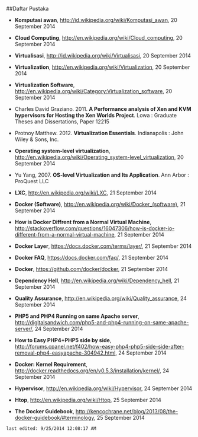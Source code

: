 ##Daftar Pustaka

- **Komputasi awan**, http://id.wikipedia.org/wiki/Komputasi_awan, 20 September 2014
 
- **Cloud Computing**, http://en.wikipedia.org/wiki/Cloud_computing, 20 September 2014

- **Virtualisasi**, http://id.wikipedia.org/wiki/Virtualisasi, 20 September 2014

- **Virtualization**, http://en.wikipedia.org/wiki/Virtualization, 20 September 2014

- **Virtualization Software**, http://en.wikipedia.org/wiki/Category:Virtualization_software, 20 September 2014

- Charles David Graziano. 2011. **A Performance analysis of Xen and KVM hypervisors for Hosting the Xen Worlds Project**. Lowa : Graduate Theses and Dissertations, Paper 12215

- Protnoy Matthew. 2012. **Virtualization Essentials**. Indianapolis : John Wiley & Sons, Inc.

- **Operating system-level virtualization**, http://en.wikipedia.org/wiki/Operating_system-level_virtualization, 20 September 2014

- Yu Yang, 2007. **OS-level Virtualization and Its Application**. Ann Arbor : ProQuest LLC

- **LXC**, http://en.wikipedia.org/wiki/LXC, 21 September 2014

- **Docker (Software)**, http://en.wikipedia.org/wiki/Docker_(software), 21 September 2014

- **How is Docker Diffrent from a Normal Virtual Machine**, http://stackoverflow.com/questions/16047306/how-is-docker-io-different-from-a-normal-virtual-machine, 21 September 2014

- **Docker Layer**, https://docs.docker.com/terms/layer/, 21 September 2014

- **Docker FAQ**, https://docs.docker.com/faq/, 21 September 2014

- **Docker**, https://github.com/docker/docker, 21 September 2014

- **Dependency Hell**, http://en.wikipedia.org/wiki/Dependency_hell, 21 September 2014
 
- **Quality Assurance**, http://en.wikipedia.org/wiki/Quality_assurance, 24 September 2014

- **PHP5 and PHP4 Running on same Apache server**, http://digitalsandwich.com/php5-and-php4-running-on-same-apache-server/, 24 September 2014

- **How to Easy PHP4+PHP5 side by side**, http://forums.cpanel.net/f402/how-easy-php4-php5-side-side-after-removal-php4-easyapache-304942.html, 24 September 2014

- **Docker: Kernel Requirement**, http://docker.readthedocs.org/en/v0.5.3/installation/kernel/, 24 September 2014

- **Hypervisor**, http://en.wikipedia.org/wiki/Hypervisor, 24 September 2014

- **Htop**, http://en.wikipedia.org/wiki/Htop, 25 September 2014

- **The Docker Guidebook**, http://kencochrane.net/blog/2013/08/the-docker-guidebook/#terminology, 25 September 2014

`last edited: 9/25/2014 12:08:17 AM`